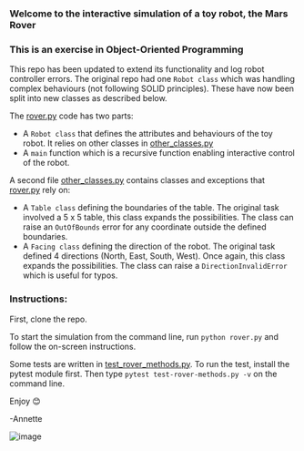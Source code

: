 ### Welcome to the interactive simulation of a toy robot, the Mars Rover
### This is an exercise in Object-Oriented Programming

This repo has been updated to extend its functionality and log robot controller errors. The original repo had one `Robot class` which was handling complex behaviours (not following SOLID principles). These have now been split into new classes as described below. 

The <ins>rover.py</ins> code has two parts:
- A `Robot class` that defines the attributes and behaviours of the toy robot. It relies on other classes in <ins>other_classes.py</ins> 
- A `main` function which is a recursive function enabling interactive control of the robot.

A second file <ins>other_classes.py</ins> contains classes and exceptions that <ins>rover.py</ins> rely on:
- A `Table class` defining the boundaries of the table. The original task involved a 5 x 5 table, this class expands the possibilities. The class can raise an `OutOfBounds` error for any coordinate outside the defined boundaries.
- A `Facing class` defining the direction of the robot. The original task defined 4 directions (North, East, South, West). Once again, this class expands the possibilities. The class can raise a `DirectionInvalidError` which is useful for typos. 

### Instructions:
First, clone the repo.

To start the simulation from the command line, run `python rover.py` and follow the on-screen instructions.

Some tests are written in  <ins>test_rover_methods.py</ins>. To run the test, install the pytest module first. Then type `pytest test-rover-methods.py -v` on the command line.

Enjoy 😊

-Annette

![image](https://github.com/user-attachments/assets/6cab5626-eb6c-4627-884d-13a2ae801e07)



